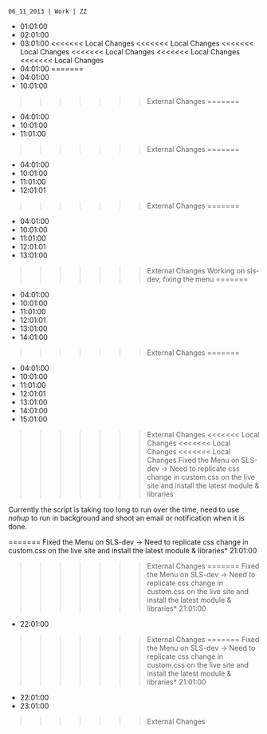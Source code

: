	06_11_2013 | Work | ZZ 
* 01:01:00
* 02:01:00
* 03:01:00
<<<<<<< Local Changes
<<<<<<< Local Changes
<<<<<<< Local Changes
<<<<<<< Local Changes
<<<<<<< Local Changes
<<<<<<< Local Changes
* 04:01:00
=======
* 04:01:00
* 10:01:00
>>>>>>> External Changes
=======
* 04:01:00
* 10:01:00
* 11:01:00
>>>>>>> External Changes
=======
* 04:01:00
* 10:01:00
* 11:01:00
* 12:01:01
>>>>>>> External Changes
=======
* 04:01:00
* 10:01:00
* 11:01:00
* 12:01:01
* 13:01:00
>>>>>>> External Changes
Working on sls-dev, fixing the menu
=======
* 04:01:00
* 10:01:00
* 11:01:00
* 12:01:01
* 13:01:00
* 14:01:00
>>>>>>> External Changes
=======
* 04:01:00
* 10:01:00
* 11:01:00
* 12:01:01
* 13:01:00
* 14:01:00
* 15:01:00
>>>>>>> External Changes
<<<<<<< Local Changes
<<<<<<< Local Changes
<<<<<<< Local Changes
Fixed the Menu on SLS-dev -> Need to replicate css change in custom.css on the live site and install the latest module & libraries

Currently the script is taking too long to run over the time, need to use *nohup* to run in background and shoot an email or notification when it is done. 

=======
Fixed the Menu on SLS-dev -> Need to replicate css change in custom.css on the live site and install the latest module & libraries* 21:01:00
>>>>>>> External Changes
=======
Fixed the Menu on SLS-dev -> Need to replicate css change in custom.css on the live site and install the latest module & libraries* 21:01:00
* 22:01:00
>>>>>>> External Changes
=======
Fixed the Menu on SLS-dev -> Need to replicate css change in custom.css on the live site and install the latest module & libraries* 21:01:00
* 22:01:00
* 23:01:00
>>>>>>> External Changes
